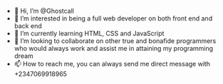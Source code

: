 - 👋 Hi, I’m @Ghostcall
- 👀 I’m interested in being a full web developer on both front end and back end
- 🌱 I’m currently learning HTML, CSS and JavaScript 
- 💞️ I’m looking to collaborate on other true and bonafide programmers who would always work and assist me in attaining my programming dream
- 📫 How to reach me, you can always send me direct message with +2347069918965

<!---
Ghostcall/Ghostcall is a ✨ special ✨ repository because its `README.md` (this file) appears on your GitHub profile.
You can click the Preview link to take a look at your changes.
--->
